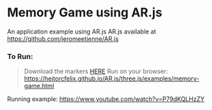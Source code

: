 # Memory Game using AR.js

An application example using AR.js
AR.js available at https://github.com/jeromeetienne/AR.js

### To Run:
> Download the markers [HERE](https://github.com/user/repo/blob/branch/other_file.md)
> Run on your browser:
> https://heitorcfelix.github.io/AR.js/three.js/examples/memory-game.html

Running example: https://www.youtube.com/watch?v=P79dKQLHzZY